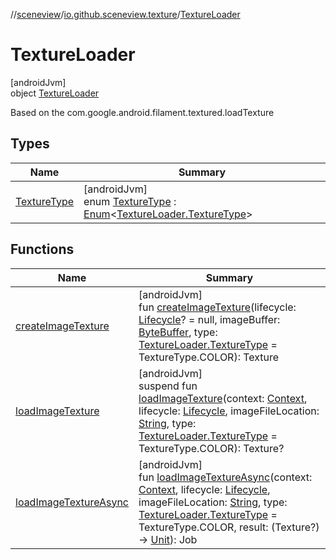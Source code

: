 //[sceneview](../../../index.md)/[io.github.sceneview.texture](../index.md)/[TextureLoader](index.md)

# TextureLoader

[androidJvm]\
object [TextureLoader](index.md)

Based on the com.google.android.filament.textured.loadTexture

## Types

| Name | Summary |
|---|---|
| [TextureType](-texture-type/index.md) | [androidJvm]<br>enum [TextureType](-texture-type/index.md) : [Enum](https://kotlinlang.org/api/latest/jvm/stdlib/kotlin/-enum/index.html)&lt;[TextureLoader.TextureType](-texture-type/index.md)&gt; |

## Functions

| Name | Summary |
|---|---|
| [createImageTexture](create-image-texture.md) | [androidJvm]<br>fun [createImageTexture](create-image-texture.md)(lifecycle: [Lifecycle](https://developer.android.com/reference/kotlin/androidx/lifecycle/Lifecycle.html)? = null, imageBuffer: [ByteBuffer](https://developer.android.com/reference/kotlin/java/nio/ByteBuffer.html), type: [TextureLoader.TextureType](-texture-type/index.md) = TextureType.COLOR): Texture |
| [loadImageTexture](load-image-texture.md) | [androidJvm]<br>suspend fun [loadImageTexture](load-image-texture.md)(context: [Context](https://developer.android.com/reference/kotlin/android/content/Context.html), lifecycle: [Lifecycle](https://developer.android.com/reference/kotlin/androidx/lifecycle/Lifecycle.html), imageFileLocation: [String](https://kotlinlang.org/api/latest/jvm/stdlib/kotlin/-string/index.html), type: [TextureLoader.TextureType](-texture-type/index.md) = TextureType.COLOR): Texture? |
| [loadImageTextureAsync](load-image-texture-async.md) | [androidJvm]<br>fun [loadImageTextureAsync](load-image-texture-async.md)(context: [Context](https://developer.android.com/reference/kotlin/android/content/Context.html), lifecycle: [Lifecycle](https://developer.android.com/reference/kotlin/androidx/lifecycle/Lifecycle.html), imageFileLocation: [String](https://kotlinlang.org/api/latest/jvm/stdlib/kotlin/-string/index.html), type: [TextureLoader.TextureType](-texture-type/index.md) = TextureType.COLOR, result: (Texture?) -&gt; [Unit](https://kotlinlang.org/api/latest/jvm/stdlib/kotlin/-unit/index.html)): Job |
